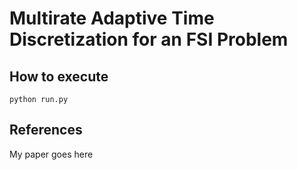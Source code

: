 # Multirate Adaptive Time Discretization for an FSI Problem



##  How to execute

```
python run.py
```

##  References

My paper goes here
